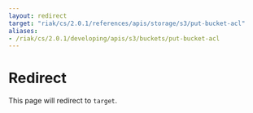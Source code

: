 ```yaml
---
layout: redirect
target: "riak/cs/2.0.1/references/apis/storage/s3/put-bucket-acl"
aliases:
- /riak/cs/2.0.1/developing/apis/s3/buckets/put-bucket-acl
---
```


# Redirect

This page will redirect to `target`.
